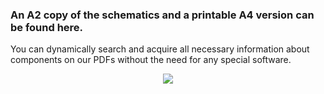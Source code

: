 ### An A2 copy of the schematics and a printable A4 version can be found here.

You can dynamically search and acquire all necessary information about components on our PDFs without the need for any special software.

<p align="center">
        <img src="https://github.com/MustafaBiyikli/SMAQ/blob/master/Hardware/HW_Resources/DynamicPDFExplanation.gif" />
    </a>
</p>
